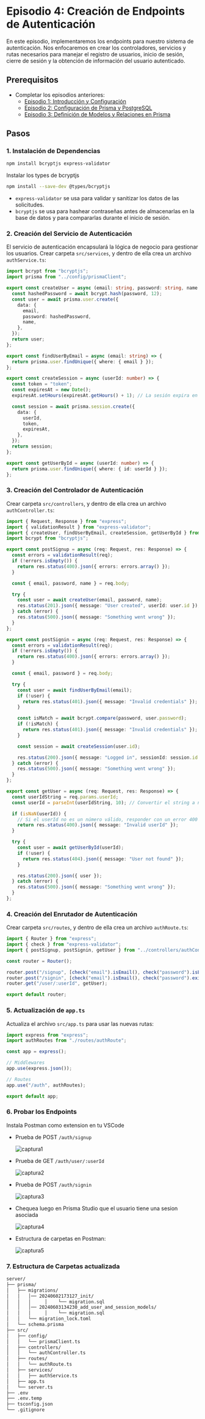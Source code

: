 # Episodio 4: Creación de Endpoints de Autenticación

En este episodio, implementaremos los endpoints para nuestro sistema de autenticación. Nos enfocaremos en crear los controladores, servicios y rutas necesarios para manejar el registro de usuarios, inicio de sesión, cierre de sesión y la obtención de información del usuario autenticado.

## Prerequisitos

- Completar los episodios anteriores:
  - [Episodio 1: Introducción y Configuración](./1-ep-intro-y-config.md)
  - [Episodio 2: Configuración de Prisma y PostgreSQL](./2-ep-config-prisma-postgresql.md)
  - [Episodio 3: Definición de Modelos y Relaciones en Prisma](./3-ep-modelado-datos-prisma.md)

## Pasos

### 1. Instalación de Dependencias

```bash
npm install bcryptjs express-validator
```

Instalar los types de bcryptjs

```bash
npm install --save-dev @types/bcryptjs
```

- `express-validator` se usa para validar y sanitizar los datos de las solicitudes.
- `bcryptjs` se usa para hashear contraseñas antes de almacenarlas en la base de datos y para compararlas durante el inicio de sesión.

### 2. Creación del Servicio de Autenticación

El servicio de autenticación encapsulará la lógica de negocio para gestionar los usuarios.
Crear carpeta `src/services`, y dentro de ella crea un archivo `authService.ts`:

```typescript
import bcrypt from "bcryptjs";
import prisma from "../config/prismaClient";

export const createUser = async (email: string, password: string, name: string) => {
  const hashedPassword = await bcrypt.hash(password, 12);
  const user = await prisma.user.create({
    data: {
      email,
      password: hashedPassword,
      name,
    },
  });
  return user;
};

export const findUserByEmail = async (email: string) => {
  return prisma.user.findUnique({ where: { email } });
};

export const createSession = async (userId: number) => {
  const token = "token";
  const expiresAt = new Date();
  expiresAt.setHours(expiresAt.getHours() + 1); // La sesión expira en 1 hora

  const session = await prisma.session.create({
    data: {
      userId,
      token,
      expiresAt,
    },
  });
  return session;
};

export const getUserById = async (userId: number) => {
  return prisma.user.findUnique({ where: { id: userId } });
};
```

### 3. Creación del Controlador de Autenticación

Crear carpeta `src/controllers`, y dentro de ella crea un archivo `authController.ts`:

```typescript
import { Request, Response } from "express";
import { validationResult } from "express-validator";
import { createUser, findUserByEmail, createSession, getUserById } from "../services/authService";
import bcrypt from "bcryptjs";

export const postSignup = async (req: Request, res: Response) => {
  const errors = validationResult(req);
  if (!errors.isEmpty()) {
    return res.status(400).json({ errors: errors.array() });
  }

  const { email, password, name } = req.body;

  try {
    const user = await createUser(email, password, name);
    res.status(201).json({ message: "User created", userId: user.id });
  } catch (error) {
    res.status(500).json({ message: "Something went wrong" });
  }
};

export const postSignin = async (req: Request, res: Response) => {
  const errors = validationResult(req);
  if (!errors.isEmpty()) {
    return res.status(400).json({ errors: errors.array() });
  }

  const { email, password } = req.body;

  try {
    const user = await findUserByEmail(email);
    if (!user) {
      return res.status(401).json({ message: "Invalid credentials" });
    }

    const isMatch = await bcrypt.compare(password, user.password);
    if (!isMatch) {
      return res.status(401).json({ message: "Invalid credentials" });
    }

    const session = await createSession(user.id);

    res.status(200).json({ message: "Logged in", sessionId: session.id });
  } catch (error) {
    res.status(500).json({ message: "Something went wrong" });
  }
};

export const getUser = async (req: Request, res: Response) => {
  const userIdString = req.params.userId;
  const userId = parseInt(userIdString, 10); // Convertir el string a número

  if (isNaN(userId)) {
    // Si el userId no es un número válido, responder con un error 400 (Bad Request)
    return res.status(400).json({ message: "Invalid userId" });
  }

  try {
    const user = await getUserById(userId);
    if (!user) {
      return res.status(404).json({ message: "User not found" });
    }

    res.status(200).json({ user });
  } catch (error) {
    res.status(500).json({ message: "Something went wrong" });
  }
};
```

### 4. Creación del Enrutador de Autenticación

Crear carpeta `src/routes`, y dentro de ella crea un archivo `authRoute.ts`:

```typescript
import { Router } from "express";
import { check } from "express-validator";
import { postSignup, postSignin, getUser } from "../controllers/authController";

const router = Router();

router.post("/signup", [check("email").isEmail(), check("password").isLength({ min: 6 })], postSignup);
router.post("/signin", [check("email").isEmail(), check("password").exists()], postSignin);
router.get("/user/:userId", getUser);

export default router;
```

### 5. Actualización de `app.ts`

Actualiza el archivo `src/app.ts` para usar las nuevas rutas:

```typescript
import express from "express";
import authRoutes from "./routes/authRoute";

const app = express();

// Middlewares
app.use(express.json());

// Routes
app.use("/auth", authRoutes);

export default app;
```

### 6. Probar los Endpoints

Instala Postman como extension en tu VSCode

- Prueba de POST `/auth/signup`

  ![captura1](./images/creacion-usuario-endpoint.png)

- Prueba de GET `/auth/user/:userId`

  ![captura2](./images/get-user-endpoint.png)

- Prueba de POST `/auth/signin`

  ![captura3](./images/sigin-user-endpoint.png)

- Chequea luego en Prisma Studio que el usuario tiene una sesion asociada

  ![captura4](./images/prisma-user-session-endpoint.png)

- Estructura de carpetas en Postman:

  ![captura5](./images/postman-folder-structure.png)

### 7. Estructura de Carpetas actualizada

```bash
server/
├── prisma/
│   ├── migrations/
│   │   │── 20240602173127_init/
│   │   │     │    └── migration.sql
│   │   │── 20240603134230_add_user_and_session_models/
│   │   │     │    └── migration.sql
│   │   └── migration_lock.toml
│   └── schema.prisma
├── src/
│   ├── config/
│   │   └── prismaClient.ts
│   ├── controllers/
│   │   └── authController.ts
│   ├── routes/
│   │   └── authRoute.ts
│   ├── services/
│   │   ├── authService.ts
│   ├── app.ts
│   └── server.ts
├── .env
├── .env.temp
├── tsconfig.json
└── .gitignore
```

